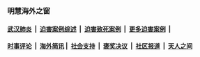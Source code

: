 
### 明慧海外之窗

####  [武汉肺炎](indexes/365.md?t=01251600) &nbsp;|&nbsp;  [迫害案例综述](indexes/328.md?t=01251600) &nbsp;|&nbsp; [迫害致死案例](indexes/277.md?t=01251600)  &nbsp;|&nbsp; [更多迫害案例](indexes/81.md?t=01251600)  &nbsp;|&nbsp; 
####  [时事评论](indexes/251.md?t=01251600) &nbsp;|&nbsp; [海外简讯](indexes/245.md?t=01251600)&nbsp;|&nbsp;  [社会支持](indexes/140.md?t=01251600) &nbsp;|&nbsp; [褒奖决议](indexes/282.md?t=01251600) &nbsp;|&nbsp; [社区报道](indexes/91.md?t=01251600)  &nbsp;|&nbsp; [天人之间](indexes/78.md?t=01251600) 

